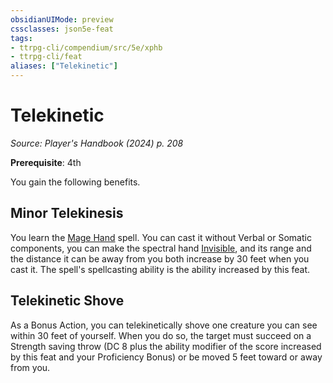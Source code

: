 ```yaml
---
obsidianUIMode: preview
cssclasses: json5e-feat
tags:
- ttrpg-cli/compendium/src/5e/xphb
- ttrpg-cli/feat
aliases: ["Telekinetic"]
---
```

# Telekinetic
*Source: Player's Handbook (2024) p. 208*  

**Prerequisite**: 4th

You gain the following benefits.

## Minor Telekinesis

You learn the [Mage Hand](Mechanics/spells/mage-hand-xphb.md) spell. You can cast it without Verbal or Somatic components, you can make the spectral hand [Invisible](Mechanics/rules/conditions.md#Invisible), and its range and the distance it can be away from you both increase by 30 feet when you cast it. The spell's spellcasting ability is the ability increased by this feat.

## Telekinetic Shove

As a Bonus Action, you can telekinetically shove one creature you can see within 30 feet of yourself. When you do so, the target must succeed on a Strength saving throw (DC 8 plus the ability modifier of the score increased by this feat and your Proficiency Bonus) or be moved 5 feet toward or away from you.
